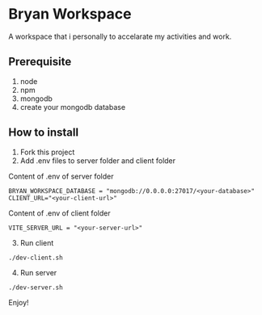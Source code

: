 # Bryan Workspace

A workspace that i personally to accelarate my activities and work.

## Prerequisite 
1. node
2. npm
3. mongodb
4. create your mongodb database

## How to install

1. Fork this project
2. Add .env files to server folder and client folder

Content of .env of server folder
```
BRYAN_WORKSPACE_DATABASE = "mongodb://0.0.0.0:27017/<your-database>"
CLIENT_URL="<your-client-url>"
```
Content of .env of client folder
```
VITE_SERVER_URL = "<your-server-url>"
```
3. Run client
```
./dev-client.sh
```
4. Run server
```
./dev-server.sh
```

Enjoy!